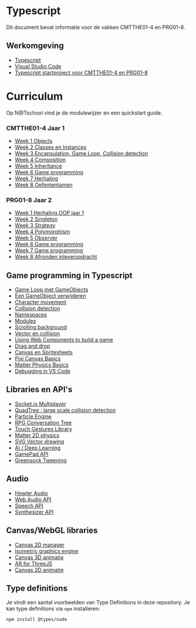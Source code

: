 # Typescript

Dit document bevat informatie voor de vakken CMTTHE01-4 en PRG01-8. 

## Werkomgeving

- [Typescript](https://www.typescriptlang.org)
- [Visual Studio Code](https://code.visualstudio.com)
- [Typescript startproject voor CMTTHE01-4 en PRG01-8](https://github.com/HR-CMGT/Typescript-startproject)

# Curriculum

Op N@Tschool vind je de modulewijzer en een quickstart guide.

### CMTTHE01-4 Jaar 1
- [Week 1 Objects](https://github.com/HR-CMGT/CMTTHE04-Week1-oefening1)
- [Week 2 Classes en Instances](https://github.com/HR-CMGT/CMTTHE04-Week2-oefening1)
- [Week 3 Encapsulation, Game Loop, Collision detection]()
- [Week 4 Composition]()
- [Week 5 Inheritance]()
- [Week 6 Game programming]()
- [Week 7 Herhaling]()
- [Week 8 Oefententamen]()

### PRG01-8 Jaar 2
- [Week 1 Herhaling OOP jaar 1]()
- [Week 2 Singleton]()
- [Week 3 Strategy]()
- [Week 4 Polymorphism]()
- [Week 5 Observer]()
- [Week 6 Game programming]()
- [Week 7 Game programming]()
- [Week 8 Afronden inleveropdracht]()

## Game programming in Typescript

- [Game Loop met GameObjects](snippets/game.md)
- [Een GameObject verwijderen](snippets/remove.md)
- [Character movement](snippets/listeners.md)
- [Collision detection](snippets/collision.md)
- [Namespaces](snippets/namespace.md)
- [Modules](snippets/modules.md)
- [Scrolling background](snippets/scrolling.md)
- [Vector en collision](snippets/vector.md)
- [Using Web Components to build a game](https://github.com/KokoDoko/game-custom-elements)
- [Drag and drop](snippets/drag.md)
- [Canvas en Spritesheets](snippets/canvas.md)
- [Pixi Canvas Basics](snippets/pixi.md)
- [Matter Physics Basics](snippets/matter.md)
- [Debugging in VS Code](snippets/debug.md)

## Libraries en API's

- [Socket.io Multiplayer](https://socket.io)
- [QuadTree : large scale collision detection](https://github.com/timohausmann/quadtree-js)
- [Particle Engine](https://vincentgarreau.com/particles.js/)
- [RPG Conversation Tree](https://github.com/google/bottery)
- [Touch Gestures Library](https://hammerjs.github.io)
- [Matter 2D physics](http://brm.io/matter-js/)
- [SVG Vector drawing](http://svgjs.com)
- [AI / Deep Learning](https://deeplearnjs.org)
- [GamePad API](https://developer.mozilla.org/en-US/docs/Web/API/Gamepad_API/Using_the_Gamepad_API)
- [Greensock Tweening](https://greensock.com)

## Audio

- [Howler Audio](https://howlerjs.com)
- [Web Audio API](https://developer.mozilla.org/en-US/docs/Web/API/Web_Audio_API)	
- [Speech API](https://developer.mozilla.org/en-US/docs/Web/API/Web_Speech_API)
- [Synthesizer API](https://developer.mozilla.org/en-US/docs/Web/API/OscillatorNode)

## Canvas/WebGL libraries

- [Canvas 2D manager](http://www.pixijs.com)
- [Isometric graphics engine](http://jdan.github.io/isomer/)
- [Canvas 3D animatie](https://threejs.org)
- [AR for ThreeJS](https://github.com/jeromeetienne/AR.js)
- [Canvas 2D animatie](http://createjs.com)

## Type definitions

Je vindt een aantal voorbeelden van Type Definitions in deze repository. Je kan type definitions via `npm` installeren:

`npm install @types/node`
